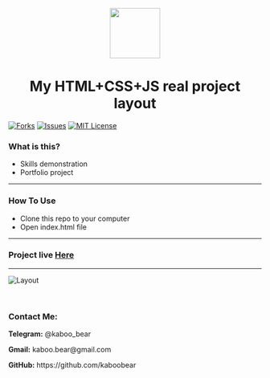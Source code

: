 <p align="center">
    <img src="https://img.icons8.com/bubbles/100/000000/rocket.png" width="100" height="100">
</p>

<h1 align="center">My HTML+CSS+JS real project layout</h1>

[![Forks][forks-shield]][forks-url]
[![Issues][issues-shield]][issues-url]
[![MIT License][license-shield]][license-url]

### What is this?
+ Skills demonstration
+ Portfolio project

<hr>

### How To Use
+ Clone this repo to your computer
+ Open index.html file

<hr>

### Project live [Here](http://lustdorf.ua)

<hr>

![Layout](kaboo1.png)

<br>



<h3>Contact Me:</h3>

<div>
    <p><b>Telegram:</b> @kaboo_bear </p>
</div>

<div>
    <p><b>Gmail:</b> kaboo.bear@gmail.com </p>
</div>

<div>
    <p><b>GitHub:</b> https://github.com/kaboobear</p>
</div>












[forks-shield]: https://img.shields.io/github/forks/kaboobear/HTML-CSS-JS?style=flat-square
[forks-url]: https://github.com/kaboobear/HTML-CSS-JS/network/members
[issues-shield]: https://img.shields.io/github/issues/kaboobear/HTML-CSS-JS.svg?style=flat-square
[issues-url]: https://github.com/kaboobear/HTML-CSS-JS/issues
[license-shield]: https://img.shields.io/github/license/kaboobear/HTML-CSS-JS.svg?style=flat-square
[license-url]: https://github.com/kaboobear/HTML-CSS-JS/blob/master/LICENSE.txt
